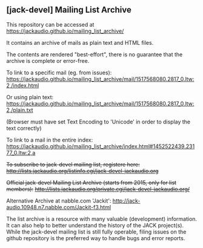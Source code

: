 ## [jack-devel] Mailing List Archive

This repository can be accessed at https://jackaudio.github.io/mailing_list_archive/

It contains an archive of mails as plain text and HTML files.

The contents are rendered "best-effort", there is no guarantee that the archive is complete or error-free.

To link to a specific mail (eg. from issues):
https://jackaudio.github.io/mailing_list_archive/mail/1517568080.2817_0.ltw:2,/index.html

Or using plain text:
https://jackaudio.github.io/mailing_list_archive/mail/1517568080.2817_0.ltw:2,/plain.txt

(Browser must have set Text Encoding to 'Unicode' in order to display the text correctly)

To link to a mail in the entire index:
https://jackaudio.github.io/mailing_list_archive/index.html#1452522439.23177_0.ltw:2,a

~~To subscribe to jack-devel mailing list, registere here:~~
~~http://lists.jackaudio.org/listinfo.cgi/jack-devel-jackaudio.org~~

~~Official jack-devel Mailing List Archive (starts from 2015, only for list members):~~
~~http://lists.jackaudio.org/private.cgi/jack-devel-jackaudio.org/~~

Alternative Archive at nabble.com 'Jackit':
http://jack-audio.10948.n7.nabble.com/Jackit-f3.html

The list archive is a resource with many valuable (development) information.
It can also help to better understand the history of the JACK project(s).
While the jack-devel mailing list is still fully operable, filing issues on the github repository is the preferred way to handle bugs and error reports.
